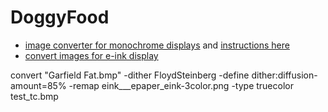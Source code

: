 # DoggyFood

* [image converter for monochrome displays](https://javl.github.io/image2cpp/) and [instructions here](https://docs.splitkb.com/hc/en-us/articles/360013811280-How-do-I-convert-an-image-for-use-on-an-OLED-display)
* [convert images for e-ink display](https://learn.adafruit.com/preparing-graphics-for-e-ink-displays?view=all)

convert "Garfield Fat.bmp" -dither FloydSteinberg -define dither:diffusion-amount=85% -remap eink___epaper_eink-3color.png -type truecolor test_tc.bmp